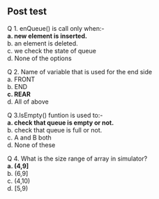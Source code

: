 ## Post test <br>
Q 1. enQueue() is call only when:-<br>
<b>a. new element is inserted.<br></b>
b. an element is deleted.<br>
c. we check the state of queue<br>
d. None of the options<br>

Q 2. Name of variable that is used for the end side <br>
a. FRONT<br>
b. END<br>
<b>c. REAR<br></b>
d. All of above<br>

Q 3.IsEmpty() funtion is used to:-<br>
<b>a. check that queue is empty or not.<br></b>
b. check that queue is full or not.<br>
c. A and B both<br>
d. None of these<br>

Q 4. What is the size range of array in simulator?<br>
<b>a. (4,9]</b><br>
b. (6,9] <br>
c. (4,10)<br>
d. [5,9)<br>


